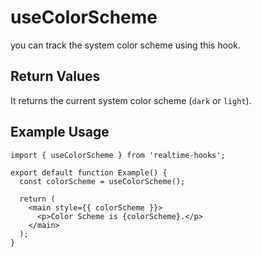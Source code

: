 # useColorScheme

you can track the system color scheme using this hook.

## Return Values

It returns the current system color scheme (`dark` or `light`).

## Example Usage

```tsx
import { useColorScheme } from 'realtime-hooks';

export default function Example() {
  const colorScheme = useColorScheme();

  return (
    <main style={{ colorScheme }}>
      <p>Color Scheme is {colorScheme}.</p>
    </main>
  );
}
```
